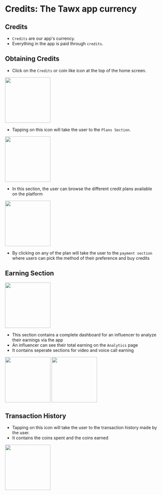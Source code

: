 # Credits: The Tawx app currency

## Credits 

* `Credits` are our app's currency.
* Everything in the app is paid through `credits`.

## Obtaining Credits

* Click on the `Credits` or coin like icon at the top of the home screen.

<img src="credit_icon.jpg" width=150 >

* Tapping on this icon will take the user to the `Plans Section`.

<img src="credit_plans.jpg" width=150 >

* In this section, the user can browse the different credit plans available on the platform

<img src="payment.jpg" width=150 >

* By clicking on any of the plan will take the user to the `payment section` where users can pick the method of their preference and buy credits


## Earning Section 


<img src="earning_1.jpg" width=150 >

* This section contains a complete dashboard for an influencer to analyze their earnings via the app
* An influencer can see their total earning on the `Analytics` page
* It contains seperate sections for video and voice call earning 


<img src="earning_2.jpg" width=150 >
<img src="earning_3.jpg" width=150 >



## Transaction History

* Tapping on this icon will take the user to the transaction history made by the user.
* It contains the coins spent and the coins earned

<img src="history_1.jpg" width=150 >


